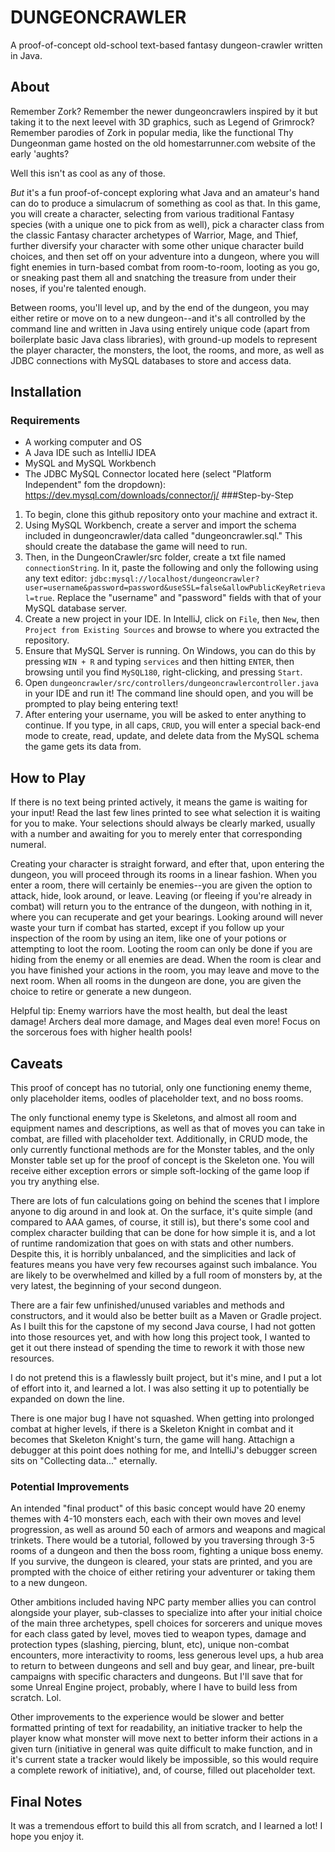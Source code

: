 # **DUNGEONCRAWLER**
A proof-of-concept old-school text-based fantasy dungeon-crawler written in Java.

## About
Remember Zork? Remember the newer dungeoncrawlers inspired by it but taking it to the next leevel with 3D graphics, such as Legend of Grimrock? Remember parodies of Zork in popular media, like the functional Thy Dungeonman game hosted on the old homestarrunner.com website of the early 'aughts? 

Well this isn't as cool as any of those.

_But_ it's a fun proof-of-concept exploring what Java and an amateur's hand can do to produce a simulacrum of something as cool as that. In this game, you will create a character, selecting from various traditional Fantasy species (with a unique one to pick from as well), pick a character class from the classic Fantasy character archetypes of Warrior, Mage, and Thief, further diversify your character with some other unique character build choices, and then set off on  your adventure into a dungeon, where you will fight enemies in turn-based combat from room-to-room, looting as you go, or sneaking past them all and snatching the treasure from under their noses, if you're talented enough. 

Between rooms, you'll level up, and by the end of the dungeon, you may either retire or move on to a new dungeon--and it's all controlled by the command line and written in Java using entirely unique code (apart from boilerplate basic Java class libraries), with ground-up models to represent the player character, the monsters, the loot, the rooms, and more, as well as JDBC connections with MySQL databases to store and access data.

## Installation
### Requirements
* A working computer and OS
* A Java IDE such as IntelliJ IDEA
* MySQL and MySQL Workbench
* The JDBC MySQL Connector located here (select "Platform Independent" fom the dropdown): https://dev.mysql.com/downloads/connector/j/
###Step-by-Step
1. To begin, clone this github repository onto your machine and extract it.
2. Using MySQL Workbench, create a server and import the schema included in dungeoncrawler/data called "dungeoncrawler.sql." This should create the database the game will need to run.
3. Then, in the DungeonCrawler/src folder, create a txt file named `connectionString`. In it, paste the following and only the following using any text editor: `jdbc:mysql://localhost/dungeoncrawler?user=username&password=password&useSSL=false&allowPublicKeyRetrieval=true`. Replace the "username" and "password" fields with that of your MySQL database server.
4. Create a new project in your IDE. In IntelliJ, click on `File`, then `New`, then `Project from Existing Sources` and browse to where you extracted the repository.
5. Ensure that MySQL Server is running. On Windows, you can do this by pressing `WIN + R` and typing `services` and then hitting `ENTER`, then browsing until you find `MySQL180`, right-clicking, and pressing `Start`.
6. Open `dungeoncrawler/src/controllers/dungeoncrawlercontroller.java` in your IDE and run it! The command line should open, and you will be prompted to play being entering text!
7. After entering your username, you will be asked to enter anything to continue. If you type, in all caps, `CRUD`, you will enter a special back-end mode to create, read, update, and delete data from the MySQL schema the game gets its data from.

## How to Play
If there is no text being printed actively, it means the game is waiting for your input! Read the last few lines printed to see what selection it is waiting for you to make. Your selections should always be clearly marked, usually with a number and awaiting for you to merely enter that corresponding numeral. 

Creating your character is straight forward, and efter that, upon entering the dungeon, you will proceed through its rooms in a linear fashion. When you enter a room, there will certainly be enemies--you are given the option to attack, hide, look around, or leave. Leaving (or fleeing if you're already in combat) will return you to the entrance of the dungeon, with nothing in it, where you can recuperate and get your bearings. Looking around will never waste your turn if combat has started, except if you follow up your inspection of the room by using an item, like one of your potions or attempting to loot the room. Looting the room can only be done if you are hiding from the enemy or all enemies are dead. When the room is clear and you have finished your actions in the room, you may leave and move to the next room. When all rooms in the dungeon are done, you are given the choice to retire or generate a new dungeon.

Helpful tip: Enemy warriors have the most health, but deal the least damage! Archers deal more damage, and Mages deal even more! Focus on the sorcerous foes with higher health pools!

## Caveats

This proof of concept has no tutorial, only one functioning enemy theme, only placeholder items, oodles of placeholder text, and no boss rooms.

The only functional enemy type is Skeletons, and almost all room and equipment names and descriptions, as well as that of moves you can take in combat, are filled with placeholder text.
Additionally, in CRUD mode, the only currently functional methods are for the Monster tables, and the only Monster table set up for the proof of concept is the Skeleton one.
You will receive either exception errors or simple soft-locking of the game loop if you try anything else.

There are lots of fun calculations going on behind the scenes that I implore anyone to dig around in and look at. On the surface, it's quite simple (and compared to AAA games, of course, it still is), but there's some cool and complex character building that can be done for how simple it is, and a lot of runtime randomization that goes on with stats and other numbers. Despite this, it is horribly unbalanced, and the simplicities and lack of features means you have very few recourses against such imbalance. You are likely to be overwhelmed and killed by a full room of monsters by, at the very latest, the beginning of your second dungeon.

There are a fair few unfinished/unused variables and methods and constructors, and it would also be better built as a Maven or Gradle project. As I built this for the capstone of my second Java course, I had not gotten into those resources yet, and with how long this project took, I wanted to get it out there instead of spending the time to rework it with those new resources. 

I do not pretend this is a flawlessly built project, but it's mine, and I put a lot of effort into it, and learned a lot. I was also setting it up to potentially be expanded on down the line.

There is one major bug I have not squashed. When getting into prolonged combat at higher levels, if there is a Skeleton Knight in combat and it becomes that Skeleton Knight's turn, the game will hang. Attachign a debugger at this point does nothing for me, and IntelliJ's debugger screen sits on "Collecting data..." eternally.

### Potential Improvements
An intended "final product" of this basic concept would have 20 enemy themes with 4-10 monsters each, each with their own moves and level progression, as well as around 50 each of armors and weapons and magical trinkets. There would be a tutorial, followed by you traversing through 3-5 rooms of a dungeon and then the boss room, fighting a unique boss enemy. If you survive, the dungeon is cleared, your stats are printed, and you are prompted with the choice of either retiring your adventurer or taking them to a new dungeon.

Other ambitions included having NPC party member allies you can control alongside your player, sub-classes to specialize into after your initial choice of the main three archetypes, spell choices for sorcerers and unique moves for each class gated by level, moves tied to weapon types, damage and protection types (slashing, piercing, blunt, etc), unique non-combat encounters, more interactivity to rooms, less generous level ups, a hub area to return to between dungeons and sell and buy gear, and linear, pre-built campaigns with specific characters and dungeons. But I'll save that for some Unreal Engine project, probably, where I have to build less from scratch. Lol.

Other improvements to the experience would be slower and better formatted printing of text for readability, an initiative tracker to help the player know what monster will move next to better inform their actions in a given turn (initiative in general was quite difficult to make function, and in it's current state a tracker would likely be impossible, so this would require a complete rework of initiative), and, of course, filled out placeholder text. 

## Final Notes
It was a tremendous effort to build this all from scratch, and I learned a lot! I hope you enjoy it.
